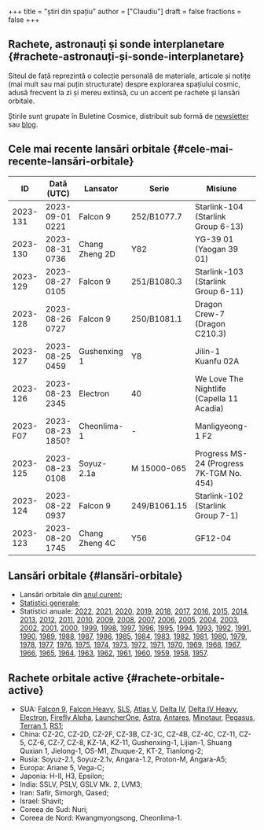 +++
title = "știri din spațiu"
author = ["Claudiu"]
draft = false
fractions = false
+++

## Rachete, astronauți și sonde interplanetare {#rachete-astronauți-și-sonde-interplanetare}

Siteul de față reprezintă o colecție personală de materiale, articole și notițe (mai mult sau mai puțin structurate) despre explorarea spațiului cosmic, adusă frecvent la zi și mereu extinsă, cu un accent pe rachete și lansări orbitale.

Știrile sunt grupate în Buletine Cosmice, distribuit sub formă de [newsletter](https://buletin.parsec.ro/) sau [blog](https://buletin.parsec.ro/notes).


## Cele mai recente lansări orbitale {#cele-mai-recente-lansări-orbitale}

| ID       | Dată (UTC)       | Lansator       | Serie        | Misiune                                   | Centru      | TR | R |
|----------|------------------|----------------|--------------|-------------------------------------------|-------------|----|---|
| 2023-131 | 2023-09-01 0221  | Falcon 9       | 252/B1077.7  | Starlink-104 (Starlink Group 6-13)        | CC LC40     | US | S |
| 2023-130 | 2023-08-31 0736  | Chang Zheng 2D | Y82          | YG-39 01 (Yaogan 39 01)                   | XSC LC3     | CN | S |
| 2023-129 | 2023-08-27 0105  | Falcon 9       | 251/B1080.3  | Starlink-103 (Starlink Group 6-11)        | CC LC40     | US | S |
| 2023-128 | 2023-08-26 0727  | Falcon 9       | 250/B1081.1  | Dragon Crew-7 (Dragon C210.3)             | KSC LC39A   | US | S |
| 2023-127 | 2023-08-25 0459  | Gushenxing 1   | Y8           | Jilin-1 Kuanfu 02A                        | JQ LC43/95A | CN | S |
| 2023-126 | 2023-08-23 2345  | Electron       | 40           | We Love The Nightlife (Capella 11 Acadia) | MAHIA LC1B  | US | S |
| 2023-F07 | 2023-08-23 1850? | Cheonlima-1    | -            | Manligyeong-1 F2                          | SOHAE LC2   | KP | F |
| 2023-125 | 2023-08-23 0108  | Soyuz-2.1a     | M 15000-065  | Progress MS-24 (Progress 7K-TGM No. 454)  | GIK-5 LC31  | RU | S |
| 2023-124 | 2023-08-22 0937  | Falcon 9       | 249/B1061.15 | Starlink-102 (Starlink Group 7-1)         | VSFBS SLC4E | US | S |
| 2023-123 | 2023-08-20 1745  | Chang Zheng 4C | Y56          | GF12-04                                   | JQ LC43/94  | CN | S |


## Lansări orbitale {#lansări-orbitale}

-   Lansări orbitale din [anul curent](/y/2023);
-   [Statistici generale](/y/total);
-   Statistici anuale: [2022](/y/2022), [2021](/y/2021), [2020](/y/2020), [2019](/y/2019), [2018](/y/2018), [2017](/y/2017), [2016](/y/2016), [2015](/y/2015), [2014](/y/2014), [2013](/y/2013), [2012](/y/2012), [2011](/y/2011), [2010](/y/2010), [2009](/y/2009), [2008](/y/2008), [2007](/y/2007), [2006](/y/2006), [2005](/y/2005), [2004](/y/2004), [2003](/y/2003), [2002](/y/2002), [2001](/y/2001), [2000](/y/2000), [1999](/y/1999), [1998](/y/1998), [1997](/y/1997), [1996](/y/1996), [1995](/y/1995), [1994](/y/1994), [1993](/y/1993), [1992](/y/1992), [1991](/y/1991), [1990](/y/1990), [1989](/y/1989), [1988](/y/1988), [1987](/y/1987), [1986](/y/1986), [1985](/y/1985), [1984](/y/1984), [1983](/y/1983), [1982](/y/1982), [1981](/y/1981), [1980](/y/1980), [1979](/y/1979), [1978](/y/1978), [1977](/y/1977), [1976](/y/1976), [1975](/y/1975), [1974](/y/1974), [1973](/y/1973), [1972](/y/1972), [1971](/y/1971), [1970](/y/1970), [1969](/y/1969), [1968](/y/1968), [1967](/y/1967), [1966](/y/1966), [1965](/y/1965), [1964](/y/1964), [1963](/y/1963), [1962](/y/1962), [1961](/y/1961), [1960](/y/1960), [1959](/y/1959), [1958](/y/1958), [1957](/y/1957).


## Rachete orbitale active {#rachete-orbitale-active}

-   SUA: [Falcon 9](/r/falcon9), [Falcon Heavy](/r/falconh), [SLS](/r/sls), [Atlas V](/r/atlasv), [Delta IV](/r/delta4), [Delta IV Heavy](/r/delta4h), [Electron](/r/electron), [Firefly Alpha](/r/fireflya), [LauncherOne](/r/launcherone), [Astra](/r/astrarocket), [Antares](/r/antares), [Minotaur](/r/minotaur), [Pegasus](/r/pegasus), [Terran 1](/r/terran1), [RS1](/r/rs1);
-   China: CZ-2C, CZ-2D, CZ-2F, CZ-3B, CZ-3C, CZ-4B, CZ-4C, CZ-11, CZ-5, CZ-6, CZ-7, CZ-8, KZ-1A, KZ-11, Gushenxing-1, Lijian-1, Shuang Quxian 1, Jielong-1, OS-M1, Zhuque-2, KT-2, Tianlong-2;
-   Rusia: Soyuz-2.1, Soyuz-2.1v, Angara-1.2, Proton-M, Angara-A5;
-   Europa: Ariane 5, Vega-C;
-   Japonia: H-II, H3, Epsilon;
-   India: SSLV, PSLV, GSLV Mk. 2, LVM3;
-   Iran: Safir, Simorgh, Qased;
-   Israel: Shavit;
-   Coreea de Sud: Nuri;
-   Coreea de Nord: Kwangmyongsong, Cheonlima-1.
